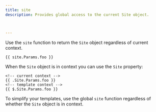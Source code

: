 ```yaml
---
title: site
description: Provides global access to the current Site object.



---
```


Use the `site` function to return the `Site` object regardless of current context.

```go-html-template
{{ site.Params.foo }}
```

When the `Site` object is in context you can use the `Site` property:

```go-html-template
<!-- current context -->
{{ .Site.Params.foo }}
<!-- template context -->
{{ $.Site.Params.foo }}
```


To simplify your templates, use the global `site` function regardless of whether the `Site` object is in context.

